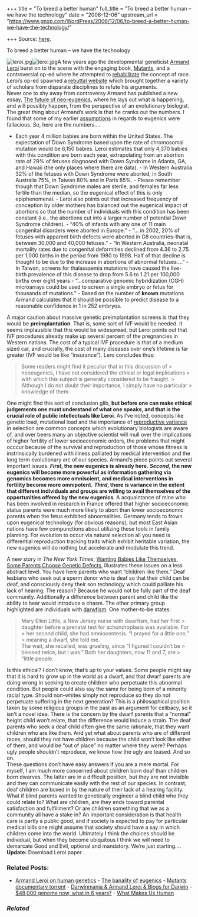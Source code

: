 +++
title = "To breed a better human"
full_title = "To breed a better human – we have the technology"
date = "2006-12-06"
upstream_url = "https://www.gnxp.com/WordPress/2006/12/06/to-breed-a-better-human-we-have-the-technology/"

+++
Source: [here](https://www.gnxp.com/WordPress/2006/12/06/to-breed-a-better-human-we-have-the-technology/).

To breed a better human – we have the technology

![leroi.jpg](https://i0.wp.com/blogs.discovermagazine.com/gnxp/files/2006/12/leroi.jpg?resize=158%2C196)![leroi.jpg](https://i0.wp.com/blogs.discovermagazine.com/gnxp/files/2006/12/leroi.jpg?resize=158%2C196)A few years ago the developmental geneticist [Armand Leroi](https://www.gnxp.com/blog/2005/12/10-questions-for-armand-m-leroi.php) burst on to the scene with the engaging book, [Mutants](https://www.amazon.com/exec/obidos/ASIN/0670031100/geneexpressio-20), and a controversial op-ed where he attempted to [rehabilitate](http://armandleroi.com/media/pdf/AML_journ012.pdf) the concept of race. Leroi’s op-ed spawned a [rebuttal website](http://raceandgenomics.ssrc.org/) which brought together a variety of scholars from disparate disciplines to refute his arguments.  
Never one to shy away from controversy Armand has published a new essay, [The future of neo-eugenics](http://www.ncbi.nlm.nih.gov/entrez/query.fcgi?db=pubmed&cmd=Retrieve&dopt=AbstractPlus&list_uids=17139290&query_hl=1&itool=pubmed_docsum), where he lays out what is happening, and will possibly happen, from the perspective of an evolutionary biologist. The great thing about Armand’s work is that he cranks out the numbers. I found that some of my earlier [assumptions](http://scienceblogs.com/cgi-bin/MT/mt-search.cgi?IncludeBlogs=5&search=eugenics) in regards to eugenics were fallacious. So, here are the numbers….

- Each year 4 million babies are born within the United States. The
  expectation of Down Syndrome based upon the rate of chromosomal
  mutation would be 6,150 babies. Leroi estimates that only 4,370 babies
  with this condition are born each year, extrapolating from an abortion
  rate of 29% of fetuses diagnosed with Down Syndrome in Atlanta, GA,
  and Hawaii (the only places where there are data). - In Western Australia 32% of the fetuses with Down Syndrome were
  aborted, in South Australia 75%, in Taiwan 80% and in Paris 85%. - Please remember though that Down Syndrome males are sterile, and
  females far less fertile than the median, so the eugenical effect of
  this is only epiphenomenal. - Leroi also points out that increased frequency of conception by older
  mothers has balanced out the eugenical impact of abortions so that the
  number of individuals with this condition has been constant (i.e., the
  abortions cut into a larger number of potential Down Syndrome
  children). - “40% of infants with any one of 11 main congenital disorders were
  aborted in Europe.” - “… in 2002, 20% of fetuses with apparent birth defects were aborted in
  G8 countries–that is, between 30,000 and 40,000 fetuses.” - “In Western Australia, neonatal mortality rates due to congenital
  deformities declined from 4.36 to 2.75 per 1,000 births in the period
  from 1980 to 1998. Half of that decline is thought to be due to the
  increase in abortions of abnormal fetuses….” - In Taiwan, screens for thalassaemia mutations have caused the
  live-birth prevalence of this disease to drop from 5.6 to 1.21 per
  100,000 births over eight years - “…comparative genomic hybridization (CGH) microarrays could be used to
  screen a single embryo or fetus for thousands of mutations.” - Based on the number of **known** mutations Armand calculates that it
  should be possible to predict disease to a reasonable confidence in 1
  in 252 embryos.

A major caution about massive genetic preimplantation screens is that they would be **preimplantation**. That is, some sort of IVF would be needed. It seems implausible that this would be widespread, but Leroi points out that IVF procedures already make up several percent of the pregnancies in Western nations. The cost of a typical IVF procedure is that of a medium sized car, and crucially, the cost of many diseases over one’s lifetime is far greater (IVF would be like “insurance”). Lero concludes thus:

> Some readers might find it peculiar that in this discussion of > neoeugenics, I have not considered the ethical or legal implications > with which this subject is generally considered to be fraught. > Although I do not doubt their importance, I simply have no particular > knowledge of them.

One might find this sort of conclusion glib, **but before one can make ethical judgements one must understand of what one speaks, and that is the crucial role of public intellectuals like Leroi**. As I’ve noted, concepts like genetic load, mutational load and the importance of [reproductive variance](https://www.gnxp.com/MT2/archives/002883.html) in selection are common concepts which evolutionary biologists are aware of, and over beers many an objective scientist will mull over the implications of higher fertility of lower socioeconomic orders, the problems that might occcur because of the survival and reproduction of those whose fitness is instrinsically burdened with illness palliated by medical intervention and the long term evolutionary arc of our species. Armand’s piece points out several important issues. ***First*, the new eugenics is already here.** ***Second*, the new eugenics will become more powerful as information gathering via genomics becomes more omniscient, and medical interventions in fertility become more omnipotent.** ***Third*, there is variance in the extent that different individuals and groups are willing to avail themselves of the opportunities offered by the new eugenics**. A acquaintance of mine who has been involved in research in France offered that higher socioeconomic status parents were much more likely to abort than lower socioeconomic parents when the fetus exhibited abnormalities. Germany tends to frown upon eugenical technology (for obvious reasons), but most East Asian nations have few compunctions about utilizing these tools in family planning. For evolution to occur via natural selection all you need is differential reproduction tracking traits which exhibit heritable variation, the new eugenics will do nothing but accelerate and modulate this trend.

  
A new story in *The New York Times*, [Wanting Babies Like Themselves, Some Parents Choose Genetic Defects](http://www.nytimes.com/2006/12/05/health/05essa.html?_r=1&oref=slogin&pagewanted=print), illustrates these issues on a less abstract level. You have here parents who want “children like them.” Deaf lesbians who seek out a sperm donor who is deaf so that their child can be deaf, and consciously deny their son technology which could palliate his lack of hearing. The reason? Because he would not be fully part of the deaf community. Additionally a difference between parent and child like the ability to hear would introduce a chasm. The other primary group highlighted are individuals with [darwfism](https://en.wikipedia.org/wiki/Dwarfism). One mother-to-be states:

> Mary Ellen Little, a New Jersey nurse with dwarfism, had her first > daughter before a prenatal test for achondroplasia was available. For > her second child, she had amniocentesis. “I prayed for a little one,” > meaning a dwarf, she told me.  
> The wait, she recalled, was grueling, since “I figured I couldn’t be > blessed twice, but I was.” Both her daughters, now 11 and 7, are > “little people.

Is this ethical? I don’t know, that’s up to your values. Some people might say that it is hard to grow up in the world as a dwarf, and that dwarf parents are doing wrong in seeking to create children who perpetuate this abnormal condition. But people could also say the same for being born of a minority racial type. Should non-whites simply not reproduce so they do not perpetuate suffering in the next generation? This is a philosophical position taken by some religious groups in the past as an argument for celibacy, so it isn’t a novel idea. There is the concern by the dwarf parents that a “normal” height child won’t relate, that the difference would induce a strain. The deaf parents who seek a deaf child often give the same rationale, that they want children who are like them. And yet what about parents who are of different races, should they not have children because the child won’t look like either of them, and would be “out of place” no matter where they were? Perhaps ugly people shouldn’t reproduce, we know how the ugly are teased. And so on.  
These questions don’t have easy answers if you are a mere mortal. For myself, I am much more concerned about children born deaf than children born dwarves. The latter are in a difficult position, but they are not invisible and they can communicate easily with the rest of our species. In contrast, deaf children are boxed in by the nature of their lack of a hearing facility. What if blind parents wanted to genetically engineer a blind child who they could relate to? What are children, are they ends toward parental satisfaction and fulfillment? Or are children something that we as a community all have a stake in? An important consideration is that health care is partly a public good, and if society is expected to pay for particular medical bills one might assume that society should have a say in which children come into the world. Ultimately I think the choices should be individual, but when they become ubiquitous I think we will need to demarcate Good and Evil, optional and mandatory. We’re just starting….  
**Update:** Download Leroi paper .

### Related Posts:

- [Armand Leroi on human
  genetics](https://www.gnxp.com/WordPress/2007/11/18/armand-leroi-on-human-genetics/) - [The banality of
  eugenics](https://www.gnxp.com/WordPress/2006/12/06/the-banality-of-eugenics/) - [Mutants documentary
  torrent](https://www.gnxp.com/WordPress/2006/10/16/mutants-documentary-torrent/) - [Darwinmania & Armand Leroi & Blogs for
  Darwin](https://www.gnxp.com/WordPress/2009/01/21/darwinmania-armand-leroi-blogs-for-darwin/) - [\$48,000 genome now, what in 6
  years?](https://www.gnxp.com/WordPress/2009/06/12/48000-genome-now-what-in-6-years/) - [What Makes Us
  Human](https://www.gnxp.com/WordPress/2006/12/10/what-makes-us-human/)

### *Related*

[](https://www.addtoany.com/add_to/facebook?linkurl=https%3A%2F%2Fwww.gnxp.com%2FWordPress%2F2006%2F12%2F06%2Fto-breed-a-better-human-we-have-the-technology%2F&linkname=To%20breed%20a%20better%20human%20%E2%80%93%20we%20have%20the%20technology "Facebook")[](https://www.addtoany.com/add_to/twitter?linkurl=https%3A%2F%2Fwww.gnxp.com%2FWordPress%2F2006%2F12%2F06%2Fto-breed-a-better-human-we-have-the-technology%2F&linkname=To%20breed%20a%20better%20human%20%E2%80%93%20we%20have%20the%20technology "Twitter")[](https://www.addtoany.com/add_to/email?linkurl=https%3A%2F%2Fwww.gnxp.com%2FWordPress%2F2006%2F12%2F06%2Fto-breed-a-better-human-we-have-the-technology%2F&linkname=To%20breed%20a%20better%20human%20%E2%80%93%20we%20have%20the%20technology "Email")[](https://www.addtoany.com/share)
